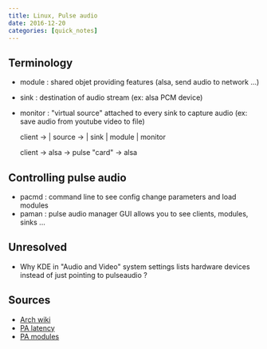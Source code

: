 ```yaml
---
title: Linux, Pulse audio
date: 2016-12-20
categories: [quick_notes]
---
```


## Terminology

* module : shared objet providing features (alsa, send audio to network ...)
* sink : destination of audio stream (ex: alsa PCM device)
* monitor : "virtual source" attached to every sink to capture audio
  (ex: save audio from youtube video to file)

    client -> | source -> | sink 
              | module    | monitor

    client -> alsa -> pulse "card" -> alsa

## Controlling pulse audio

* pacmd : command line to see config change parameters and load modules
* paman : pulse audio manager GUI allows you to see clients, modules, sinks ...

## Unresolved

* Why KDE in "Audio and Video" system settings lists hardware devices instead of just pointing to pulseaudio ?

## Sources

* [Arch wiki](https://wiki.archlinux.org/index.php/PulseAudio)
* [PA latency](http://0pointer.de/blog/projects/pulse-glitch-free.html)
* [PA modules](https://www.freedesktop.org/wiki/Software/PulseAudio/Documentation/User/Modules/)

